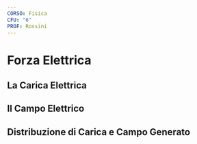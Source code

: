 ```yaml
---
CORSO: Fisica
CFU: "6"
PROF: Rossini
---
```

# Forza Elettrica
## La Carica Elettrica
## Il Campo Elettrico
## Distribuzione di Carica e Campo Generato
